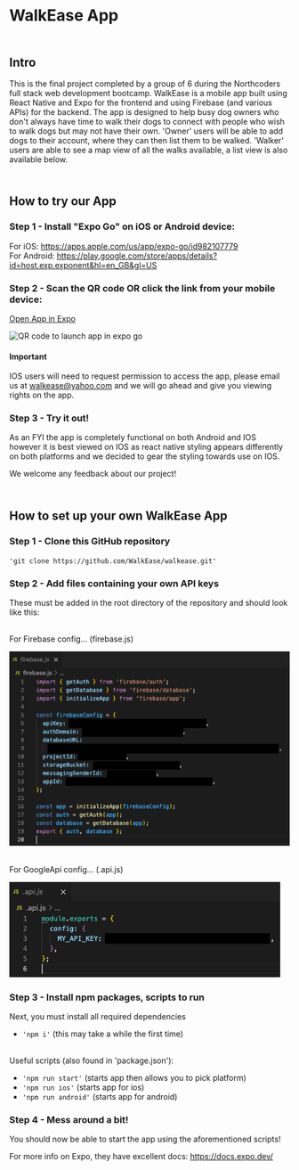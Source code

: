 # <b>WalkEase App</b>

## <br> <b>Intro</b>

This is the final project completed by a group of 6 during the Northcoders full stack web development bootcamp. WalkEase is a mobile app built using React Native and Expo for the frontend and using Firebase (and various APIs) for the backend. The app is designed to help busy dog owners who don't always have time to walk their dogs to connect with people who wish to walk dogs but may not have their own. 'Owner' users will be able to add dogs to their account, where they can then list them to be walked. 'Walker' users are able to see a map view of all the walks available, a list view is also available below.

## <br> <b>How to try our App</b>

### <b>Step 1</b> - Install "Expo Go" on iOS or Android device:

For iOS: https://apps.apple.com/us/app/expo-go/id982107779<br>For Android: https://play.google.com/store/apps/details?id=host.exp.exponent&hl=en_GB&gl=US

### <b>Step 2</b> - Scan the QR code OR click the link from your mobile device:

[Open App in Expo](exp://exp.host/@willmcb94/walkease?release-channel=default)

![QR code to launch app in expo go](https://qr.expo.dev/expo-go?owner=willmcb94&slug=walkease&releaseChannel=default&host=exp.host)

#### Important

IOS users will need to request permission to access the app, please email us at walkease@yahoo.com and we will go ahead and give you viewing rights on the app.

### <b>Step 3</b> - Try it out!

As an FYI the app is completely functional on both Android and IOS however it is best viewed on IOS as react native styling appears differently on both platforms and we decided to gear the styling towards use on IOS.

We welcome any feedback about our project!

## <br> <b>How to set up your own WalkEase App</b>

### <b>Step 1</b> - Clone this GitHub repository

`'git clone https://github.com/WalkEase/walkease.git'`

### <b>Step 2</b> - Add files containing your own API keys

These must be added in the root directory of the repository and should look like this:

<br> For Firebase config... (firebase.js)

<img src="./README-images/firebaseApi.png" />

<br> For GoogleApi config... (.api.js)

<img src="./README-images/googleApi.png" />

### <b>Step 3</b> - Install npm packages, scripts to run

Next, you must install all required dependencies

- `'npm i'` (this may take a while the first time)

<br> Useful scripts (also found in 'package.json'):

- `'npm run start'` (starts app then allows you to pick platform)
- `'npm run ios'` (starts app for ios)
- `'npm run android'` (starts app for android)

### <b>Step 4</b> - Mess around a bit!

You should now be able to start the app using the aforementioned scripts!

For more info on Expo, they have excellent docs: https://docs.expo.dev/
